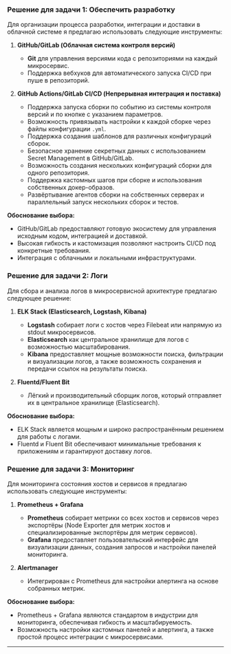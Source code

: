 ### Решение для задачи 1: Обеспечить разработку

Для организации процесса разработки, интеграции и доставки в облачной системе я предлагаю использовать следующие инструменты:

1. **GitHub/GitLab (Облачная система контроля версий)**
   - **Git** для управления версиями кода с репозиториями на каждый микросервис.
   - Поддержка вебхуков для автоматического запуска CI/CD при пуше в репозиторий.

2. **GitHub Actions/GitLab CI/CD (Непрерывная интеграция и поставка)**
   - Поддержка запуска сборки по событию из системы контроля версий и по кнопке с указанием параметров.
   - Возможность привязывать настройки к каждой сборке через файлы конфигурации `.yml`.
   - Поддержка создания шаблонов для различных конфигураций сборок.
   - Безопасное хранение секретных данных с использованием Secret Management в GitHub/GitLab.
   - Возможность создания нескольких конфигураций сборки для одного репозитория.
   - Поддержка кастомных шагов при сборке и использования собственных докер-образов.
   - Развёртывание агентов сборки на собственных серверах и параллельный запуск нескольких сборок и тестов.

**Обоснование выбора:**
- GitHub/GitLab предоставляют готовую экосистему для управления исходным кодом, интеграцией и доставкой.
- Высокая гибкость и кастомизация позволяют настроить CI/CD под конкретные требования.
- Интеграция с облачными и локальными инфраструктурами.

### Решение для задачи 2: Логи

Для сбора и анализа логов в микросервисной архитектуре предлагаю следующее решение:

1. **ELK Stack (Elasticsearch, Logstash, Kibana)**
   - **Logstash** собирает логи с хостов через Filebeat или напрямую из stdout микросервисов.
   - **Elasticsearch** как центральное хранилище для логов с возможностью масштабирования.
   - **Kibana** предоставляет мощные возможности поиска, фильтрации и визуализации логов, а также возможность сохранения и передачи ссылок на результаты поиска.

2. **Fluentd/Fluent Bit**
   - Лёгкий и производительный сборщик логов, который отправляет их в центральное хранилище (Elasticsearch).

**Обоснование выбора:**
- ELK Stack является мощным и широко распространённым решением для работы с логами.
- Fluentd и Fluent Bit обеспечивают минимальные требования к приложениям и гарантируют доставку логов.

### Решение для задачи 3: Мониторинг

Для мониторинга состояния хостов и сервисов я предлагаю использовать следующие инструменты:

1. **Prometheus + Grafana**
   - **Prometheus** собирает метрики со всех хостов и сервисов через экспортёры (Node Exporter для метрик хостов и специализированные экспортёры для метрик сервисов).
   - **Grafana** предоставляет пользовательский интерфейс для визуализации данных, создания запросов и настройки панелей мониторинга.

2. **Alertmanager**
   - Интегрирован с Prometheus для настройки алертинга на основе собранных метрик.

**Обоснование выбора:**
- Prometheus + Grafana являются стандартом в индустрии для мониторинга, обеспечивая гибкость и масштабируемость.
- Возможность настройки кастомных панелей и алертинга, а также простой процесс интеграции с микросервисами.

---
